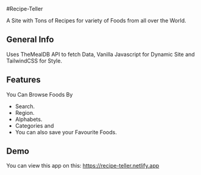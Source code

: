#Recipe-Teller

A Site with Tons of Recipes for variety of Foods from all over the World.


## General Info

Uses TheMealDB API to fetch Data, Vanilla Javascript for Dynamic Site and TailwindCSS for Style.

## Features

You Can Browse Foods By
* Search.
* Region.
* Alphabets.
* Categories and 
* You can also save your Favourite Foods.

## Demo
You can view this app on this: https://recipe-teller.netlify.app
